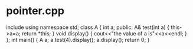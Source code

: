 # pointer.cpp
include<iostream>
using namespace std;
class A
{
    int a;
    public:
    A& test(int a)
    {
        this->a=a;
        return *this;
    }
    void display()
    {
        cout<<"the value of a is"<<a<<endl;
    }
    };
    int main()
    {
        A a;
        a.test(4).display();
        a.display();
        return 0;
    }
